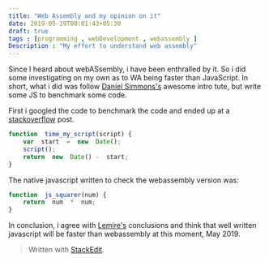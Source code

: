```yaml
---
title: "Web Assembly and my opinion on it"
date: 2019-05-19T00:01:43+05:30
draft: true
tags : [programming , webDevelopment , webassembly ]
Description : "My effort to understand web assembly"
---
```

Since I heard about webASsembly, i have been enthralled by it. So i did some investigating on my own as to WA being faster than JavaScript. 
In short, what i did was follow [Daniel Simmons's](https://medium.freecodecamp.org/get-started-with-webassembly-using-only-14-lines-of-javascript-b37b6aaca1e4) awesome intro tute, but write some JS to benchmark some code.  
  
First i googled the code to benchmark the code and ended up at a [stackoverflow](https://stackoverflow.com/questions/4784745/how-can-i-measure-the-execution-time-of-a-script) post.
```javascript
function  time_my_script(script) {
	var  start  =  new  Date();
	script();
	return  new  Date() -  start;
}
```
The native javascript written to check the webassembly version was:
```javascript
function  js_squarer(num) {
	return  num  *  num;
}
``` 
 

In conclusion, i agree with [Lemire's](https://lemire.me/blog/2018/10/23/is-webassembly-faster-than-javascript/) conclusions and think that well written javascript will be faster than webassembly at this moment, May 2019.
> Written with [StackEdit](https://stackedit.io/).
<!--stackedit_data:
eyJoaXN0b3J5IjpbLTIwMDc2ODE5MywyMDgzNzgzNDI0LC0xMz
k2NDM3NDI0LC04Njk3NTI4ODBdfQ==
-->